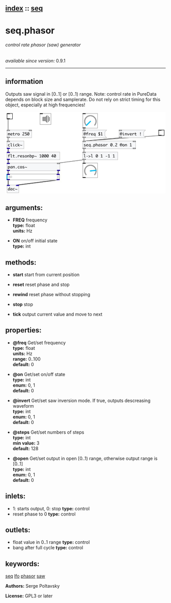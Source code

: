 [index](index.html) :: [seq](category_seq.html)
---

# seq.phasor

###### control rate phasor (saw) generator

*available since version:* 0.9.1

---


## information
Outputs saw signal in [0..1] or [0..1) range.
Note: control rate in PureData depends on block size and samplerate. Do not rely
            on strict timing for this object, especially at high frequencies!



[![example](../examples/img/seq.phasor.jpg)](../examples/pd/seq.phasor.pd)



## arguments:

* **FREQ**
frequency<br>
__type:__ float<br>
__units:__ Hz<br>

* **ON**
on/off initial state<br>
__type:__ int<br>



## methods:

* **start**
start from current position<br>

* **reset**
reset phase and stop<br>

* **rewind**
reset phase without stopping<br>

* **stop**
stop<br>

* **tick**
output current value and move to next<br>




## properties:

* **@freq** 
Get/set frequency<br>
__type:__ float<br>
__units:__ Hz<br>
__range:__ 0..100<br>
__default:__ 0<br>

* **@on** 
Get/set on/off state<br>
__type:__ int<br>
__enum:__ 0, 1<br>
__default:__ 0<br>

* **@invert** 
Get/set saw inversion mode. If true, outputs descreasing waveform<br>
__type:__ int<br>
__enum:__ 0, 1<br>
__default:__ 0<br>

* **@steps** 
Get/set numbers of steps<br>
__type:__ int<br>
__min value:__ 3<br>
__default:__ 128<br>

* **@open** 
Get/set output in open [0..1) range, otherwise output range is [0..1]<br>
__type:__ int<br>
__enum:__ 0, 1<br>
__default:__ 0<br>



## inlets:

* 1: starts output, 0: stop 
__type:__ control<br>
* reset phase to 0 
__type:__ control<br>



## outlets:

* float value in 0..1 range
__type:__ control<br>
* bang after full cycle
__type:__ control<br>



## keywords:

[seq](keywords/seq.html)
[lfo](keywords/lfo.html)
[phasor](keywords/phasor.html)
[saw](keywords/saw.html)






**Authors:** Serge Poltavsky




**License:** GPL3 or later





